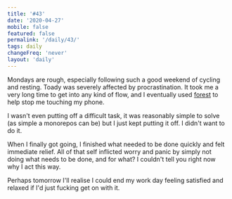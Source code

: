 ```yaml
---
title: '#43'
date: '2020-04-27'
mobile: false
featured: false
permalink: '/daily/43/'
tags: daily
changeFreq: 'never'
layout: 'daily'
---
```


Mondays are rough, especially following such a good weekend of cycling and resting. Toady was severely affected by procrastination. It took me a very long time to get into any kind of flow, and I eventually used [forest](https://www.forestapp.cc/) to help stop me touching my phone.

I wasn't even putting off a difficult task, it was reasonably simple to solve (as simple a monorepos can be) but I just kept putting it off. I didn't want to do it.

When I finally got going, I finished what needed to be done quickly and felt immediate relief. All of that self inflicted worry and panic by simply not doing what needs to be done, and for what? I couldn't tell you right now why I act this way.

Perhaps tomorrow I'll realise I could end my work day feeling satisfied and relaxed if I'd just fucking get on with it.
